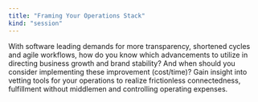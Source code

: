 ```yaml
---
title: "Framing Your Operations Stack"
kind: "session"
---
```


With software leading demands for more transparency, shortened cycles and agile workflows, how do you know which advancements to utilize in directing business growth and brand stability? And when should you consider implementing these improvement (cost/time)? Gain insight into vetting tools for your operations to realize frictionless connectedness, fulfillment without middlemen and controlling operating expenses.
